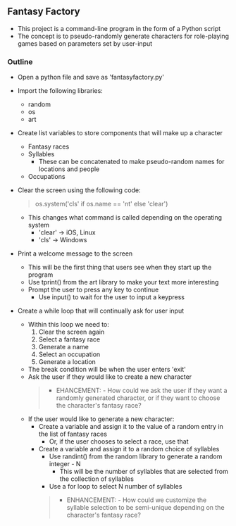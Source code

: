 ## Fantasy Factory
- This project is a command-line program in the form of a Python script
- The concept is to pseudo-randomly generate characters for role-playing games based on parameters set by user-input

### Outline
- Open a python file and save as 'fantasyfactory.py'
- Import the following libraries:
    - random
    - os
    - art
    
- Create list variables to store components that will make up a character
    - Fantasy races
    - Syllables 
        - These can be concatenated to make pseudo-random names for locations and people
    - Occupations
    
- Clear the screen using the following code:
    > os.system('cls' if os.name == 'nt' else 'clear')
    
    - This changes what command is called depending on the operating system 
        - 'clear' -> iOS, Linux
        - 'cls' -> Windows
            
- Print a welcome message to the screen
    - This will be the first thing that users see when they start up the program
    - Use tprint() from the art library to make your text more interesting
    - Prompt the user to press any key to continue
        - Use input() to wait for the user to input a keypress
    
- Create a while loop that will continually ask for user input
    - Within this loop we need to:
        1. Clear the screen again
        2. Select a fantasy race
        3. Generate a name
        4. Select an occupation
        5. Generate a location
    - The break condition will be when the user enters 'exit'
    - Ask the user if they would like to create a new character
        > - EHANCEMENT: 
            - How could we ask the user if they want a randomly generated character, or if they want to choose the character's fantasy race?
    - If the user would like to generate a new character:
        - Create a variable and assign it to the value of a random entry in the list of fantasy races
            - Or, if the user chooses to select a race, use that
        - Create a variable and assign it to a random choice of syllables
            - Use randint() from the random library to generate a random integer - N
                - This will be the number of syllables that are selected from the collection of syllables
            - Use a for loop to select N number of syllables 
            > - ENHANCEMENT:
                - How could we customize the syllable selection to be semi-unique depending on the character's fantasy race?
                